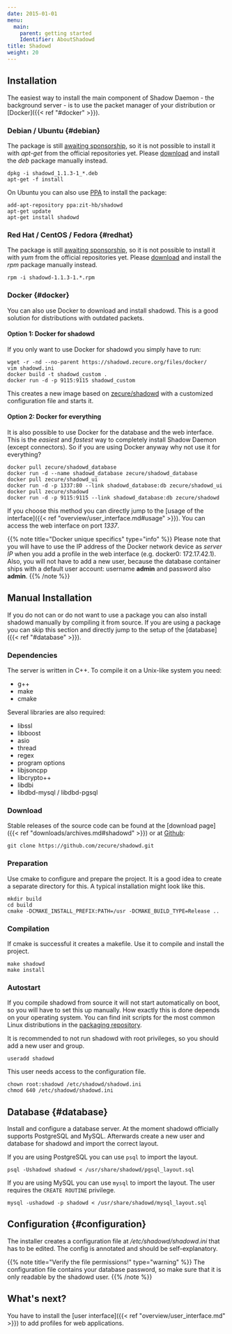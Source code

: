 ```yaml
---
date: 2015-01-01
menu:
  main:
    parent: getting started
    Identifier: AboutShadowd
title: Shadowd
weight: 20
---
```


## Installation

The easiest way to install the main component of Shadow Daemon - the background server - is to use the packet manager of your distribution or [Docker]({{< ref "#docker" >}}).

### Debian / Ubuntu {#debian}

The package is still [awaiting sponsorship](https://bugs.debian.org/cgi-bin/bugreport.cgi?bug=776012), so it is not possible to install it with *apt-get* from the official repositories yet.
Please [download](https://shadowd.zecure.org/files/debian/) and install the *deb* package manually instead.

    dpkg -i shadowd_1.1.3-1_*.deb
    apt-get -f install

On Ubuntu you can also use [PPA](https://help.ubuntu.com/community/PPA) to install the package:

    add-apt-repository ppa:zit-hb/shadowd
    apt-get update
    apt-get install shadowd

### Red Hat / CentOS / Fedora {#redhat}

The package is still [awaiting sponsorship](https://bugzilla.redhat.com/show_bug.cgi?id=1185662), so it is not possible to install it with *yum* from the official repositories yet.
Please [download](https://shadowd.zecure.org/files/redhat/) and install the *rpm* package manually instead.

    rpm -i shadowd-1.1.3-1.*.rpm

### Docker {#docker}

You can also use Docker to download and install shadowd.
This is a good solution for distributions with outdated packets.

#### Option 1: Docker for shadowd

If you only want to use Docker for shadowd you simply have to run:

    wget -r -nd --no-parent https://shadowd.zecure.org/files/docker/
    vim shadowd.ini
    docker build -t shadowd_custom .
    docker run -d -p 9115:9115 shadowd_custom

This creates a new image based on [zecure/shadowd](https://registry.hub.docker.com/u/zecure/shadowd/) with a customized configuration file and starts it.

#### Option 2: Docker for everything

It is also possible to use Docker for the database and the web interface.
This is the *easiest* and *fastest* way to completely install Shadow Daemon (except connectors).
So if you are using Docker anyway why not use it for everything?

    docker pull zecure/shadowd_database
    docker run -d --name shadowd_database zecure/shadowd_database
    docker pull zecure/shadowd_ui
    docker run -d -p 1337:80 --link shadowd_database:db zecure/shadowd_ui
    docker pull zecure/shadowd
    docker run -d -p 9115:9115 --link shadowd_database:db zecure/shadowd

If you choose this method you can directly jump to the [usage of the interface]({{< ref "overview/user_interface.md#usage" >}}).
You can access the web interface on port *1337*.

{{% note title="Docker unique specifics" type="info" %}}
Please note that you will have to use the IP address of the Docker network device as *server IP* when you add a profile in the web interface (e.g. docker0: 172.17.42.1).
Also, you will not have to add a new user, because the database container ships with a default user account: username **admin** and password also **admin**.
{{% /note %}}

## Manual Installation

If you do not can or do not want to use a package you can also install shadowd manually by compiling it from source.
If you are using a package you can skip this section and directly jump to the setup of the [database]({{< ref "#database" >}}).

### Dependencies

The server is written in C++. To compile it on a Unix-like system you need:

 * g++
 * make
 * cmake

Several libraries are also required:

 * libssl
 * libboost
  * asio
  * thread
  * regex
  * program options
 * libjsoncpp
 * libcrypto++
 * libdbi
 * libdbd-mysql / libdbd-pgsql

### Download

Stable releases of the source code can be found at the [download page]({{< ref "downloads/archives.md#shadowd" >}}) or at <a target="_blank" href="https://github.com/zecure/shadowd">Github</a>:

    git clone https://github.com/zecure/shadowd.git

### Preparation

Use cmake to configure and prepare the project.
It is a good idea to create a separate directory for this.
A typical installation might look like this.

    mkdir build
    cd build
    cmake -DCMAKE_INSTALL_PREFIX:PATH=/usr -DCMAKE_BUILD_TYPE=Release ..

### Compilation

If cmake is successful it creates a makefile.
Use it to compile and install the project.

    make shadowd
    make install

### Autostart

If you compile shadowd from source it will not start automatically on boot, so you will have to set this up manually.
How exactly this is done depends on your operating system.
You can find init scripts for the most common Linux distributions in the [packaging repository](https://github.com/zecure/packaging).

It is recommended to not run shadowd with root privileges, so you should add a new user and group.

    useradd shadowd

This user needs access to the configuration file.

    chown root:shadowd /etc/shadowd/shadowd.ini
    chmod 640 /etc/shadowd/shadowd.ini

## Database {#database}

Install and configure a database server.
At the moment shadowd officially supports PostgreSQL and MySQL.
Afterwards create a new user and database for shadowd and import the correct layout.

If you are using PostgreSQL you can use `psql` to import the layout.

    psql -Ushadowd shadowd < /usr/share/shadowd/pgsql_layout.sql

If you are using MySQL you can use `mysql` to import the layout. The user requires the `CREATE ROUTINE` privilege.

    mysql -ushadowd -p shadowd < /usr/share/shadowd/mysql_layout.sql

## Configuration {#configuration}

The installer creates a configuration file at */etc/shadowd/shadowd.ini* that has to be edited.
The config is annotated and should be self-explanatory.

{{% note title="Verify the file permissions!" type="warning" %}}
The configuration file contains your database password, so make sure that it is only readable by the shadowd user.
{{% /note %}}

## What's next?
You have to install the [user interface]({{< ref "overview/user_interface.md" >}}) to add profiles for web applications.
